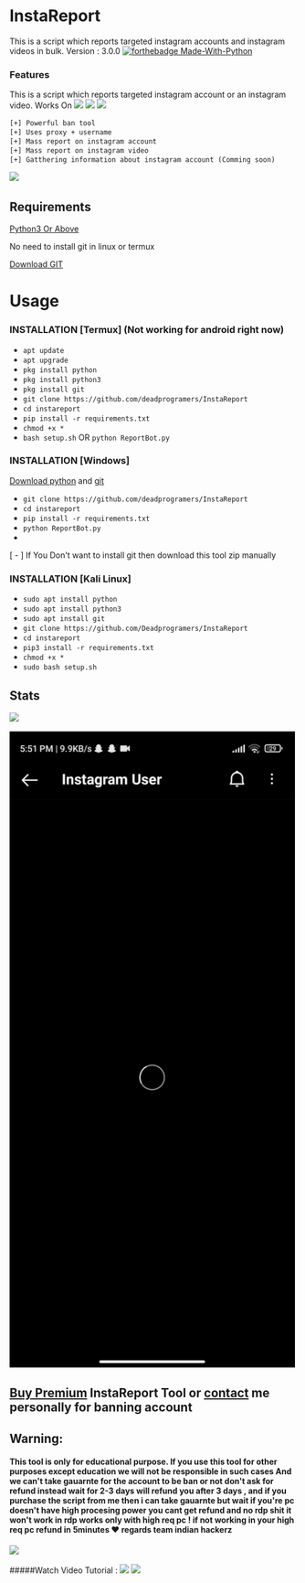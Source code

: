 # InstaReport
This is a script which reports targeted instagram accounts and instagram videos in bulk.
Version : 3.0.0
[![forthebadge Made-With-Python](http://ForTheBadge.com/images/badges/made-with-python.svg)](https://www.python.org/)


### Features
This is a script which reports targeted instagram account or an instagram video. 
Works On
<a href="https://t.me/hackerxdevil"><img src="https://img.shields.io/badge/Android-3DDC84?style=for-the-badge&logo=android&logoColor=white"></a>
<a href="https://t.me/hackerxdevil"><img src="https://img.shields.io/badge/Windows-0078D6?style=for-the-badge&logo=windows&logoColor=white"></a>
<a href="https://t.me/vclubccselling"><img src="https://img.shields.io/badge/-kali%20linux-lightgrey"></a>
```
[+] Powerful ban tool 
[+] Uses proxy + username
[+] Mass report on instagram account
[+] Mass report on instagram video
[+] Gatthering information about instagram account (Comming soon)

```



<a href="https://wa.me/+919707905478"><img src="https://img.shields.io/badge/Telegram-2CA5E0?style=for-the-badge&logo=telegram&logoColor=white"></a>

## Requirements
[Python3 Or Above](https://www.python.org/downloads/)

No need to install git in linux or termux

[Download GIT](https://git-scm.com/downloads)

# Usage 


### INSTALLATION [Termux] (Not working for android right now) 

* `apt update`
* `apt upgrade`
* `pkg install python`
* `pkg install python3`
* `pkg install git`
* `git clone https://github.com/deadprogramers/InstaReport`
* `cd instareport`
* `pip install -r requirements.txt`
* `chmod +x *`
* `bash setup.sh` OR `python ReportBot.py`

### INSTALLATION [Windows]
[Download python](https://www.python.org/downloads/) and [git](https://git-scm.com/downloads)

* `git clone https://github.com/deadprogramers/InstaReport`
* `cd instareport`
* `pip install -r requirements.txt`
* `python ReportBot.py`
* 
[ - ] If You Don't want to install git then download this tool zip manually

### INSTALLATION [Kali Linux]

* `sudo apt install python`
* `sudo apt install python3`
* `sudo apt install git`
* `git clone https://github.com/Deadprogramers/InstaReport`
* `cd instareport`
* `pip3 install -r requirements.txt`
* `chmod +x *`
* `sudo bash setup.sh`

## Stats
<a href="https://github.com/deadprogramers/InstaReport"><img src="https://github-readme-stats.vercel.app/api?username=deadprogramers&theme=blue-green"></a>

<p align="left">
  <a href="">
    <img src="/assets/instareport.gif" width="500px" style="display: inline-block;">
  </a>
</p>


## **[Buy Premium](http://wa.me/+919054740550) InstaReport Tool or [contact](http://wa.me/+919054740550) me personally for banning account**


## Warning:
#### This tool is only for educational purpose. If you use this tool for other purposes except education we will not be responsible in such cases And we can't take gauarnte for the account to be ban or not  don't ask for refund  instead wait for 2-3 days  will refund you after 3 days , and if you purchase the script from me then i can  take gauarnte   but wait  if you're pc doesn't have high procesing power you cant get refund   and no rdp shit   it won't work in rdp    works only with high req pc   !            if not working in your high req pc refund in 5minutes   ❤️  regards team indian hackerz 

<a href="https://t.me/BHUBANBAM100"><img src="https://img.shields.io/badge/Telegram-2CA5E0?style=for-the-badge&logo=telegram&logoColor=white"></a>

#####Watch Video Tutorial : 
<a href="wa.me/+919707905478"><img src="https://img.shields.io/badge/Video%20Tutorial-red.svg?logo=Youtube"></a>
<a href="https://t.me/hackerxdevil"><img src="https://img.shields.io/badge/Reprt%20Bugs-greeen.svg?logo=Bugs"></a>
